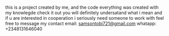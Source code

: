 this is a project created by me, and the code everything was created with my knowlegde 
check it out you will definitely undersatand what i mean
and if u are interested in cooperation i seriously need someone to work with feel free to message
my contact email: samsontobi721@gmail.com whatapp: +2348131646040
